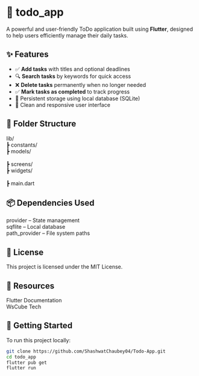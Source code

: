 # 📝 todo_app

A powerful and user-friendly ToDo application built using **Flutter**, designed to help users efficiently manage their daily tasks.



## ✨ Features

- ✅ **Add tasks** with titles and optional deadlines  
- 🔍 **Search tasks** by keywords for quick access  
- ❌ **Delete tasks** permanently when no longer needed  
- ✅ **Mark tasks as completed** to track progress  
- 💾 Persistent storage using local database (SQLite)  
- 📱 Clean and responsive user interface  



## 📂 Folder Structure
lib/
 <br>
 ┣ constants/
 <br>
 ┣ models/  
 <br>
 ┣ screens/ 
 <br>
 ┣ widgets/  
 <br>
 ┣ main.dart       



## 📦 Dependencies Used
provider – State management
<br>
sqflite – Local database
<br>
path_provider – File system paths



## 📄 License
This project is licensed under the MIT License.



## 🔗 Resources
Flutter Documentation
<br>
WsCube Tech



## 🚀 Getting Started
To run this project locally:


```bash
git clone https://github.com/ShashwatChaubey04/Todo-App.git
cd todo_app
flutter pub get
flutter run
